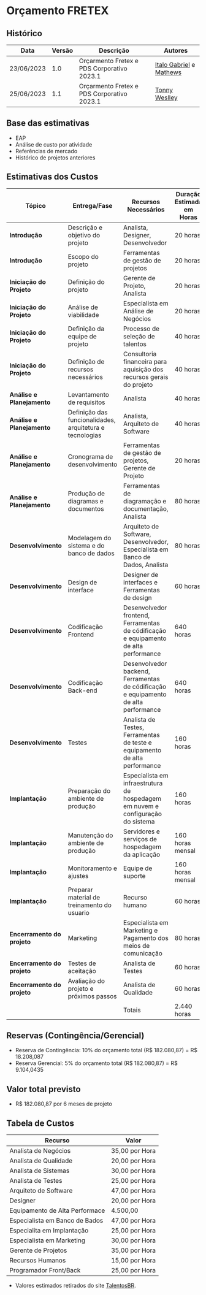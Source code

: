 # Orçamento FRETEX

## Histórico

| Data       | Versão | Descrição                                  | Autores                                                                                    |
| ---------- | ------ | ------------------------------------------ | ------------------------------------------------------------------------------------------ |
| 23/06/2023 | 1.0    | Orçarmento Fretex e PDS Corporativo 2023.1 | [Italo Gabriel](https://github.com/ItaloGSM) e [Mathews](https://github.com/MathewsDantas) |
| 25/06/2023 | 1.1    | Orçarmento Fretex e PDS Corporativo 2023.1 | [Tonny Weslley](https://github.com/tonny-weslley)                                               |

## Base das estimativas

- EAP
- Análise de custo por atividade
- Referências de mercado
- Histórico de projetos anteriores

## Estimativas dos Custos

| Tópico                      | Entrega/Fase                                             | Recursos Necessários                                                                 |Duração Estimada em Horas| Custo Estimado (R$) |
| --------------------------- | -------------------------------------------------------- | ------------------------------------------------------------------------------------ |-------------------------| ------------------- |
| **Introdução**              | Descrição e objetivo do projeto                          | Analista, Designer, Desenvolvedor                                                    | 20 horas                | 1.600,00            |
| **Introdução**              | Escopo do projeto                                        | Ferramentas de gestão de projetos                                                    | 20 horas                | 1.600,00            |
| **Iniciação do Projeto**    | Definição do projeto                                     | Gerente de Projeto, Analista                                                         | 20 horas                | 1.300,00            |
| **Iniciação do Projeto**    | Análise de viabilidade                                   | Especialista em Análise de Negócios                                                  | 20 horas                | 700,00              |
| **Iniciação do Projeto**    | Definição da equipe de projeto                           | Processo de seleção de talentos                                                      | 40 horas                | 2.000,00            |
| **Iniciação do Projeto**    | Definição de recursos necessários                        | Consultoria financeira para aquisição dos recursos gerais do projeto                 | 40 horas                | 5.000,00            |
| **Análise e Planejamento**  | Levantamento de requisitos                               | Analista                                                                             | 40 horas                | 1.200,00            |
| **Análise e Planejamento**  | Definição das funcionalidades, arquitetura e tecnologias | Analista, Arquiteto de Software                                                      | 40 horas                | 2.140,00            |
| **Análise e Planejamento**  | Cronograma de desenvolvimento                            | Ferramentas de gestão de projetos, Gerente de Projeto                                | 20 horas                | 1.200,00            |
| **Análise e Planejamento**  | Produção de diagramas e documentos                       | Ferramentas de diagramação e documentação, Analista                                  | 80 horas                | 2.900,00            |
| **Desenvolvimento**         | Modelagem do sistema e do banco de dados                 | Arquiteto de Software, Desenvolvedor, Especialista em Banco de Dados, Analista       | 80 horas                | 6.660,00            |
| **Desenvolvimento**         | Design de interface                                      | Designer de interfaces e Ferramentas de design                                       | 60 horas                | 1.700,00            |
| **Desenvolvimento**         | Codificação Frontend                                     | Desenvolvedor frontend, Ferramentas de códificação e equipamento de alta performance | 640 horas               | 61.500,00           |
| **Desenvolvimento**         | Codificação Back-end                                     | Desenvolvedor backend, Ferramentas de códificação e equipamento de alta performance  | 640 horas               | 61.500,00           |
| **Desenvolvimento**         | Testes                                                   | Analista de Testes, Ferramentas de teste e equipamento de alta performance           | 160 horas               | 8.500,00            |
| **Implantação**             | Preparação do ambiente de produção                       | Especialista em infraestrutura de hospedagem em nuvem e configuração do sistema      | 160 horas               | 4.000,00            |
| **Implantação**             | Manutenção do ambiente de produção                       | Servidores e serviços de hospedagem da aplicação                                     | 160 horas mensal        | 980,87 mensal       |
| **Implantação**             | Monitoramento e ajustes                                  | Equipe de suporte                                                                    | 160 horas mensal        | 4.000,00            |
| **Implantação**             | Preparar material de treinamento do usuario              | Recurso humano                                                                       | 60 horas                | 900,00              |
| **Encerramento do projeto** | Marketing                                                | Especialista em Marketing e Pagamento dos meios de comunicação                       | 80 horas                | 10.000,00           |
| **Encerramento do projeto** | Testes de aceitação                                      | Analista de Testes                                                                   | 60 horas                | 1.500,00            |
| **Encerramento do projeto** | Avaliação do projeto e próximos passos                   | Analista de Qualidade                                                                | 60 horas                | 1.200,00            |
|                             |                                                          | Totais                                                                               | 2.440 horas             | 182.080,87          |

## Reservas (Contingência/Gerencial)

- Reserva de Contingência: 10% do orçamento total (R$ 182.080,87) = R$ 18.208,087
- Reserva Gerencial: 5% do orçamento total (R$ 182.080,87) = R$ 9.104,0435

## Valor total previsto

- R$ 182.080,87 por 6 meses de projeto

## Tabela de Custos
| Recurso                        | Valor               |
|--------------------------------|---------------------|
| Analista de Negócios           | 35,00 por Hora      |
| Analista de Qualidade          | 20,00 por Hora      |
| Analista de Sistemas           | 30,00 por Hora      |
| Analista de Testes             | 25,00 por Hora      |
| Arquiteto de Software          | 47,00 por Hora      |
| Designer                       | 20,00 por Hora      |
| Equipamento de Alta Performace | 4.500,00             |
| Especialista em Banco de Bados | 47,00 por Hora      |
| Especialita em Implantação     | 25,00 por Hora      |
| Especialista em Marketing      | 30,00 por Hora      |
| Gerente de Projetos            | 35,00 por Hora      |
| Recursos Humanos               | 15,00 por Hora      |
| Programador Front/Back         | 25,00 por Hora      |

* Valores estimados retirados do site [TalentosBR](https://br.talent.com/pt/salary).
